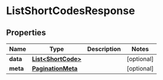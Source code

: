 

# ListShortCodesResponse


## Properties

Name | Type | Description | Notes
------------ | ------------- | ------------- | -------------
**data** | [**List&lt;ShortCode&gt;**](ShortCode.md) |  |  [optional]
**meta** | [**PaginationMeta**](PaginationMeta.md) |  |  [optional]



